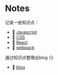 # Notes

记录一些知识点：

+ 🔞 [Javascript](https://github.com/Singz72/Notes/tree/master/css)
+ 🔞 [CSS](https://github.com/Singz72/Notes/tree/master/CSS)
+ 🔞 [React](https://github.com/Singz72/Notes/tree/master/React)
+ 🔞 [webpack](https://github.com/Singz72/Notes/tree/master/webpack)

通过知识点整理出blog 😏

+ 🧩 [blog](https://github.com/Singz72/Notes/tree/master/blog)
